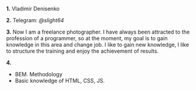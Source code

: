 **1.** Vladimir Denisenko

**2.** Telegram: *@slight64*

**3.** Now I am a freelance photographer. I have always been attracted to the profession of a programmer, so at the moment, my goal is to gain knowledge in this area and change job. I like to gain new knowledge, I like to structure the training and enjoy the achievement of results.

**4.** 
   * BEM. Methodology
   * Basic knowledge of HTML, CSS, JS.
